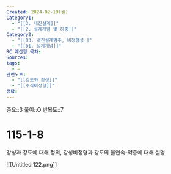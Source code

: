 ```yaml
---
Created: 2024-02-19(월)
Category1:
  - "[[3. 내진설계]]"
  - "[[2. 설계개념 및 하중]]"
Category2:
  - "[[03. 내진설계범주, 비정형성]]"
  - "[[01. 설계개념]]"
RC 계산형 목차: 
Sources: 
tags:
  - ✏️
관련노트:
  - "[[강도와 강성]]"
  - "[[수직비정형]]"
정답: 
---
```

중요::3
풀이::O
반복도::7
#  115-1-8

강성과 강도에 대해 정의, 강성비정형과 강도의 불연속-약층에 대해 설명

![[Untitled 122.png]]